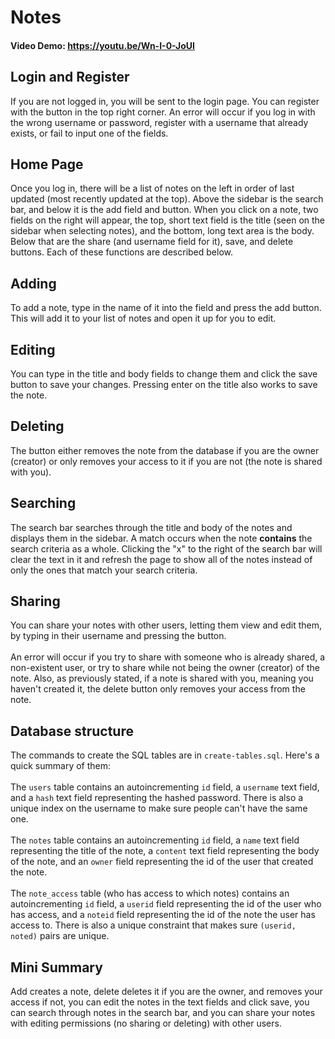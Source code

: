 # Notes
#### Video Demo: https://youtu.be/Wn-I-0-JoUI
## Login and Register
If you are not logged in, you will be sent to the login page. You can register with the button in the top right corner. An error will occur if you log in with the wrong username or password, register with a username that already exists, or fail to input one of the fields.
## Home Page
Once you log in, there will be a list of notes on the left in order of last updated (most recently updated at the top). Above the sidebar is the search bar, and below it is the add field and button. When you click on a note, two fields on the right will appear, the top, short text field is the title (seen on the sidebar when selecting notes), and the bottom, long text area is the body. Below that are the share (and username field for it), save, and delete buttons. Each of these functions are described below.
## Adding
To add a note, type in the name of it into the field and press the add button. This will add it to your list of notes and open it up for you to edit.
## Editing
You can type in the title and body fields to change them and click the save button to save your changes. Pressing enter on the title also works to save the note.
## Deleting
The button either removes the note from the database if you are the owner (creator) or only removes your access to it if you are not (the note is shared with you).
## Searching
The search bar searches through the title and body of the notes and displays them in the sidebar. A match occurs when the note **contains** the search criteria as a whole. Clicking the "x" to the right of the search bar will clear the text in it and refresh the page to show all of the notes instead of only the ones that match your search criteria.
## Sharing
You can share your notes with other users, letting them view and edit them, by typing in their username and pressing the button.
<br><br>
An error will occur if you try to share with someone who is already shared, a non-existent user, or try to share while not being the owner (creator) of the note. Also, as previously stated, if a note is shared with you, meaning you haven't created it, the delete button only removes your access from the note.
## Database structure
The commands to create the SQL tables are in `create-tables.sql`. Here's a quick summary of them:
<br><br>
The `users` table contains an autoincrementing `id` field, a `username` text field, and a `hash` text field representing the hashed password. There is also a unique index on the username to make sure people can't have the same one.
<br><br>
The `notes` table contains an autoincrementing `id` field, a `name` text field representing the title of the note, a `content` text field representing the body of the note, and an `owner` field representing the id of the user that created the note.
<br><br>
The `note_access` table (who has access to which notes) contains an autoincrementing `id` field, a `userid` field representing the id of the user who has access, and a `noteid` field representing the id of the note the user has access to. There is also a unique constraint that makes sure `(userid, noted)` pairs are unique.
## Mini Summary
Add creates a note, delete deletes it if you are the owner, and removes your access if not, you can edit the notes in the text fields and click save, you can search through notes in the search bar, and you can share your notes with editing permissions (no sharing or deleting) with other users.
